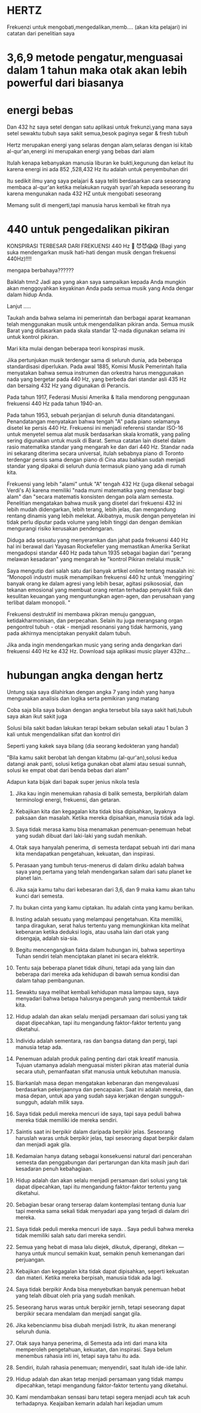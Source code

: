 





# HERTZ
Frekuenzi untuk mengobati,mengedalikan,memb....   (akan kita pelajari) ini catatan dari penelitian  saya

# 3,6,9 metode pengatur,menguasai dalam 1 tahun maka otak akan lebih powerful dari biasanya

# energi bebas
Dan 432 hz saya setel dengan satu aplikasi untuk frekunzi,yang mana saya setel sewaktu tubuh saya sakit semua,besok paginya segar & fresh tubuh

Hertz merupakan energi yang selaras dengan alam,selaras dengan isi kitab al-qur'an,energi ini merupakan energi yang bebas dari alam 

Itulah kenapa kebanyakan manusia liburan ke bukti,kegunung dan kelaut itu karena energi   ini 
ada 852 ,528,432 Hz itu adalah untuk penyembuhan diri

Itu sedikit  ilmu yang saya pelajari & saya teliti berdasarkan cara seseorang membaca al-qur'an ketika melakukan ruqyah syari'ah kepada seseorang itu  karena mengunakan nada 432 HZ  untuk mengobati seseorang 

Memang sulit di mengerti,tapi manusia harus kembali ke fitrah nya

# 440 untuk pengedalikan pikiran

KONSPIRASI TERBESAR DARI FREKUENSI 440 Hz 🎼 😈😈😱😱
(Bagi yang suka mendengarkan musik hati-hati dengan musik dengan frekuensi 440Hz)!!!!

mengapa berbahaya??????

Baiklah tmn2 Jadi apa yang akan saya sampaikan kepada Anda mungkin akan menggoyahkan keyakinan Anda pada semua musik yang Anda dengar dalam hidup Anda. 

Lanjut …..

Taukah anda bahwa selama ini pemerintah dan berbagai aparat keamanan telah menggunakan musik untuk mengendalikan pikiran anda. Semua musik Barat yang didasarkan pada skala standar 12-nada digunakan selama ini untuk kontrol pikiran.

Mari kita mulai dengan beberapa teori konspirasi musik.

Jika pertunjukan musik terdengar sama di seluruh dunia, ada beberapa standardisasi diperlukan. Pada awal 1885, Komisi Musik Pemerintah Italia menyatakan bahwa semua instrumen dan orkestra harus menggunakan nada yang bergetar pada 440 Hz, yang berbeda dari standar asli 435 Hz dan bersaing 432 Hz yang digunakan di Perancis.

Pada tahun 1917, Federasi Musisi Amerika & Italia mendorong penggunaan frekuensi 440 Hz pada tahun 1940-an.

Pada tahun 1953, sebuah perjanjian di seluruh dunia ditandatangani. Penandatangan menyatakan bahwa tengah "A" pada piano selamanya disetel ke persis 440 Hz. Frekuensi ini menjadi referensi standar ISO-16 untuk menyetel semua alat musik berdasarkan skala kromatik, yang paling sering digunakan untuk musik di Barat. Semua catatan lain disetel dalam rasio matematika standar yang mengarah ke dan dari 440 Hz.
Standar nada ini sekarang diterima secara universal, itulah sebabnya piano di Toronto terdengar persis sama dengan piano di Cina atau bahkan sudah menjadi standar yang dipakai di seluruh dunia termasuk piano yang ada di rumah kita.

Frekuensi yang lebih "alami" untuk "A" tengah 432 Hz (juga dikenal sebagai Verdi's A) karena memiliki "nada murni matematika yang mendasar bagi alam" dan "secara matematis konsisten dengan pola alam semesta. Penelitian mengatakan bahwa musik yang disetel dari frekuensi 432 ini lebih mudah didengarkan, lebih terang, lebih jelas, dan mengandung rentang dinamis yang lebih melekat. Akibatnya, musik dengan penyetelan ini tidak perlu diputar pada volume yang lebih tinggi dan dengan demikian mengurangi risiko kerusakan pendengaran.

Diduga ada sesuatu yang menyeramkan dan jahat pada frekuensi 440 Hz hal ini berawal dari Yayasan Rockefeller yang memastikan Amerika Serikat mengadopsi standar 440 Hz pada tahun 1935 sebagai bagian dari "perang melawan kesadaran" yang mengarah ke "kontrol Pikiran melalui musik."

Saya mengutip dari salah satu dari banyak artikel online tentang masalah ini: “Monopoli industri musik menampilkan frekuensi 440 hz untuk 'menggiring' banyak orang ke dalam agresi yang lebih besar, agitasi psikososial, dan tekanan emosional yang membuat orang rentan terhadap penyakit fisik dan kesulitan keuangan yang menguntungkan  agen-agen, dan perusahaan yang terlibat dalam monopoli. "

Frekuensi destruktif ini membawa pikiran menuju gangguan, ketidakharmonisan, dan perpecahan. Selain itu  juga merangsang organ pengontrol tubuh - otak - menjadi resonansi yang tidak harmonis, yang pada akhirnya menciptakan penyakit dalam tubuh.

Jika anda ingin mendengarkan music yang sering anda dengarkan dari frekuensi 440 Hz ke 432 Hz. Download saja aplikasi music player 432hz… 


# hubungan angka dengan hertz
Untung saja saya dilahirkan dengan angka 7 yang indah
yang hanya mengunakan analisis dan logika serta pemikiran yang matang

Coba saja bila saya bukan dengan angka tersebut bila saya sakit hati,tubuh saya akan ikut sakit juga

Solusi bila sakit badan lakukan terapi bekam sebulan sekali atau 1 bulan 3 kali untuk mengendalikan sifat dan kontrol diri

Seperti yang kakek saya bilang (dia seorang kedokteran yang handal)

"Bila kamu sakit berobat lah  dengan kitabmu (al-qur'an),solusi kedua datangi anak panti, solusi ketiga gunakan obat alami atau sesuai sunnah, solusi ke empat obat dari benda bebas dari alam"



Adapun kata bijak dari bapak super jenius nikola tesla

1. Jika kau ingin menemukan rahasia di balik semesta, berpikirlah dalam terminologi energi, frekuensi, dan getaran.

2. Kebajikan kita dan kegagalan kita tidak bisa dipisahkan, layaknya paksaan dan masalah. Ketika mereka dipisahkan, manusia tidak ada lagi.

3. Saya tidak merasa kamu bisa menamakan penemuan-penemuan hebat yang sudah dibuat dari laki-laki yang sudah menikah.

4. Otak saya hanyalah penerima, di semesta terdapat sebuah inti dari mana kita mendapatkan pengetahuan, kekuatan, dan inspirasi.

5. Perasaan yang tumbuh terus-menerus di dalam diriku adalah bahwa saya yang pertama yang telah mendengarkan salam dari satu planet ke planet lain.

6. Jika saja kamu tahu dari kebesaran dari 3,6, dan 9 maka kamu akan tahu kunci dari semesta.

7. Itu bukan cinta yang kamu ciptakan. Itu adalah cinta yang kamu berikan.

8. Insting adalah sesuatu yang melampaui pengetahuan. Kita memiliki, tanpa diragukan, serat halus tertentu yang memungkinkan kita melihat kebenaran ketika deduksi logis, atau usaha lain dari otak yang disengaja, adalah sia-sia.

9. Begitu mencengangkan fakta dalam hubungan ini, bahwa sepertinya Tuhan sendiri telah menciptakan planet ini secara elektrik.

10. Tentu saja beberapa planet tidak dihuni, tetapi ada yang lain dan beberapa dari mereka ada kehidupan di bawah semua kondisi dan dalam tahap pembangunan.

11. Sewaktu saya melihat kembali kehidupan masa lampau saya, saya menyadari bahwa betapa halusnya pengaruh yang membentuk takdir kita.

12. Hidup adalah dan akan selalu menjadi persamaan dari solusi yang tak dapat dipecahkan, tapi itu mengandung faktor-faktor tertentu yang diketahui.

13. Individu adalah sementara, ras dan bangsa datang dan pergi, tapi manusia tetap ada.

14. Penemuan adalah produk paling penting dari otak kreatif manusia. Tujuan utamanya adalah menguasai misteri pikiran atas material dunia secara utuh, pemanfaatan sifat manusia untuk kebutuhan manusia.

15. Biarkanlah masa depan mengatakan kebenaran dan mengevaluasi berdasarkan pekerjaannya dan pencapaian. Saat ini adalah mereka, dan masa depan, untuk apa yang sudah saya kerjakan dengan sungguh-sungguh, adalah milik saya.

16. Saya tidak peduli mereka mencuri ide saya, tapi saya peduli bahwa mereka tidak memiliki ide mereka sendiri.

17. Saintis saat ini berpikir dalam daripada berpikir jelas. Seseorang haruslah waras untuk berpikir jelas, tapi seseorang dapat berpikir dalam dan menjadi agak gila.

18. Kedamaian hanya datang sebagai konsekuensi natural dari pencerahan semesta dan penggabungan dari pertarungan dan kita masih jauh dari kesadaran penuh kebahagiaan.

19. Hidup adalah dan akan selalu menjadi persamaan dari solusi yang tak dapat dipecahkan, tapi itu mengandung faktor-faktor tertentu yang diketahui.

20. Sebagian besar orang terserap dalam kontemplasi tentang dunia luar tapi mereka sama sekali tidak menyadari apa yang terjadi di dalam diri mereka.

21. Saya tidak peduli mereka mencuri ide saya. . Saya peduli bahwa mereka tidak memiliki salah satu dari mereka sendiri.

22. Semua yang hebat di masa lalu diejek, dikutuk, diperangi, ditekan — hanya untuk muncul semakin kuat, semakin penuh kemenangan dari perjuangan.

23. Kebajikan dan kegagalan kita tidak dapat dipisahkan, seperti kekuatan dan materi. Ketika mereka berpisah, manusia tidak ada lagi.

24. Saya tidak berpikir Anda bisa menyebutkan banyak penemuan hebat yang telah dibuat oleh pria yang sudah menikah.

25. Seseorang harus waras untuk berpikir jernih, tetapi seseorang dapat berpikir secara mendalam dan menjadi sangat gila.

26. Jika kebencianmu bisa diubah menjadi listrik, itu akan menerangi seluruh dunia.

27. Otak saya hanya penerima, di Semesta ada inti dari mana kita memperoleh pengetahuan, kekuatan, dan inspirasi. Saya belum menembus rahasia inti ini, tetapi saya tahu itu ada.

28. Sendiri, itulah rahasia penemuan; menyendiri, saat itulah ide-ide lahir.

29. Hidup adalah dan akan tetap menjadi persamaan yang tidak mampu dipecahkan, tetapi mengandung faktor-faktor tertentu yang diketahui.

30. Kami mendambakan sensasi baru tetapi segera menjadi acuh tak acuh terhadapnya. Keajaiban kemarin adalah hari kejadian umum
